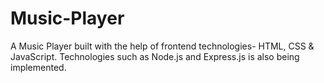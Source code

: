 # Music-Player
A Music Player built with the help of frontend technologies- HTML, CSS &amp; JavaScript. Technologies such as Node.js and Express.js is also being implemented.
